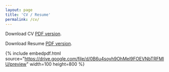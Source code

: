 ```yaml
---
layout: page
title: 'CV / Resume'
permalink: /cv/
---
```


Download CV [PDF version](/images/cv_sdaza.pdf).

Download Resume [PDF version](/images/resume_sdaza.pdf).

<!-- The PDF should be embedded underneath -- uses Google Docs for embedding and works if the PDF is on dropbox. Works sporadically if PDF is elsewhere too. -->

{% include embedpdf.html source="https://drive.google.com/file/d/0B6u4soyh9OhMel9FOEVNbTRFMlU/preview" width=100 height=800 %}
